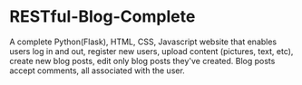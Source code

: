 # RESTful-Blog-Complete
A complete Python(Flask), HTML, CSS, Javascript website that enables users log in and out, register new users, upload content (pictures, text, etc), create new blog posts, edit only blog posts they've created. Blog posts accept comments, all associated with the user. 
